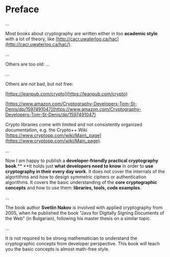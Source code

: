 # Preface

...

Most books about cryptography are written either in too **academic style** with a lot of theory, like [http://cacr.uwaterloo.ca/hac](http://cacr.uwaterloo.ca/hac/).

...

Others are too old: ...

...

Others are not bad, but not free:

[https://leanpub.com/crypto](https://leanpub.com/crypto)

[https://www.amazon.com/Cryptography-Developers-Tom-St-Denis/dp/1597491047](https://www.amazon.com/Cryptography-Developers-Tom-St-Denis/dp/1597491047)

Crypto libraries come with limited and not consistently organized documentation, e.g. the Crypto++ Wiki [https://www.cryptopp.com/wiki/Main\_page](https://www.cryptopp.com/wiki/Main_page).

...

Now I am happy to publish a **developer-friendly practical cryptography book**.** **It holds just **what developers need to know** in order to **use cryptography in their every day work**. It does not cover the internals of the algortithms and how to design symmetric ciphers or authentication algorithms. It covers the basic understanding of the **core cryptographic concepts** and how to use them: **libraries, tools, code examples**.

...

The book author **Svetlin Nakov** is involved with applied cryptography from 2005, when he published the book "Java for Digitally Signing Documents of the Web" \(in Bulgarian\), following his master thesis on a similar topic.

...

It is not required to be strong mathematician to understand the cryptographic concepts from developer perspective. This book will teach you the basic concepts is almost math-free style.

